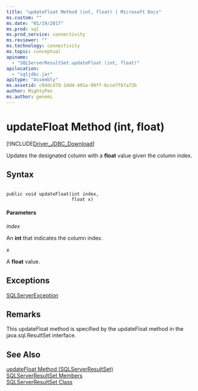```yaml
---
title: "updateFloat Method (int, float) | Microsoft Docs"
ms.custom: ""
ms.date: "01/19/2017"
ms.prod: sql
ms.prod_service: connectivity
ms.reviewer: ""
ms.technology: connectivity
ms.topic: conceptual
apiname: 
  - "SQLServerResultSet.updateFloat (int, float)"
apilocation: 
  - "sqljdbc.jar"
apitype: "Assembly"
ms.assetid: c9ddcd7d-1dd4-491a-99ff-6cce7f67a73b
author: MightyPen
ms.author: genemi
---
```

# updateFloat Method (int, float)
[!INCLUDE[Driver_JDBC_Download](../../../includes/driver_jdbc_download.md)]

  Updates the designated column with a **float** value given the column index.  
  
## Syntax  
  
```  
  
public void updateFloat(int index,  
                        float x)  
```  
  
#### Parameters  
 *index*  
  
 An **int** that indicates the column index.  
  
 *x*  
  
 A **float** value.  
  
## Exceptions  
 [SQLServerException](../../../connect/jdbc/reference/sqlserverexception-class.md)  
  
## Remarks  
 This updateFloat method is specified by the updateFloat method in the java.sql.ResultSet interface.  
  
## See Also  
 [updateFloat Method &#40;SQLServerResultSet&#41;](../../../connect/jdbc/reference/updatefloat-method-sqlserverresultset.md)   
 [SQLServerResultSet Members](../../../connect/jdbc/reference/sqlserverresultset-members.md)   
 [SQLServerResultSet Class](../../../connect/jdbc/reference/sqlserverresultset-class.md)  
  
  

